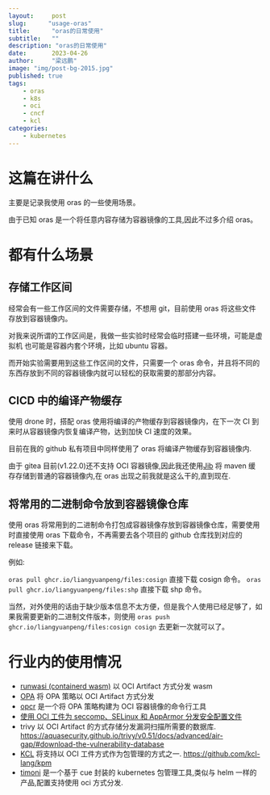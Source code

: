 ```yaml
---
layout:     post 
slug:      "usage-oras"
title:      "oras的日常使用"
subtitle:   ""
description: "oras的日常使用"
date:       2023-04-26
author:     "梁远鹏"
image: "img/post-bg-2015.jpg"
published: true
tags:
    - oras
    - k8s
    - oci
    - cncf
    - kcl
categories: 
    - kubernetes
---
```


# 这篇在讲什么

主要是记录我使用 oras 的一些使用场景。

由于已知 oras 是一个将任意内容存储为容器镜像的工具,因此不过多介绍 oras。

# 都有什么场景

## 存储工作区间

经常会有一些工作区间的文件需要存储，不想用 git，目前使用 oras 将这些文件存放到容器镜像内。

对我来说所谓的工作区间是，我做一些实验时经常会临时搭建一些环境，可能是虚拟机 也可能是容器内套个环境，比如 ubuntu 容器。

而开始实验需要用到这些工作区间的文件，只需要一个 oras 命令，并且将不同的东西存放到不同的容器镜像内就可以轻松的获取需要的那部分内容。

## CICD 中的编译产物缓存

使用 drone 时，搭配 oras 使用将编译的产物缓存到容器镜像内，在下一次 CI 到来时从容器镜像内恢复编译产物，达到加快 CI 速度的效果。

目前在我的 github 私有项目中同样使用了 oras 将编译产物缓存到容器镜像内.

由于 gitea 目前(v1.22.0)还不支持 OCI 容器镜像,因此我还使用[Jib](https://github.com/GoogleContainerTools/jib) 将 maven 缓存存储到普通的容器镜像内,在 oras 出现之前我就是这么干的,直到现在.

## 将常用的二进制命令放到容器镜像仓库

使用 oras 将常用到的二进制命令打包成容器镜像存放到容器镜像仓库，需要使用时直接使用 oras 下载命令，不再需要去各个项目的 github 仓库找到对应的 release 链接来下载。

例如:

`oras pull ghcr.io/liangyuanpeng/files:cosign` 直接下载 cosign 命令。
`oras pull ghcr.io/liangyuanpeng/files:shp` 直接下载 shp 命令。

当然，对外使用的话由于缺少版本信息不太方便，但是我个人使用已经足够了，如果我需要更新的二进制文件版本，则使用 `oras push ghcr.io/liangyuanpeng/files:cosign cosign` 去更新一次就可以了。

# 行业内的使用情况

- [runwasi (containerd wasm)](https://github.com/containerd/runwasi) 以 OCI Artifact 方式分发 wasm
- [OPA](https://www.openpolicyagent.org/docs/latest/management-bundles/#oci-registry)  将 OPA 策略以 OCI Artifact 方式分发
- [opcr](https://github.com/opcr-io/policy) 是一个将 OPA 策略构建为 OCI 容器镜像的命令行工具
- [使用 OCI 工件为 seccomp、SELinux 和 AppArmor 分发安全配置文件](https://kubernetes.io/zh-cn/blog/2023/05/24/oci-security-profiles/)
- trivy 以 OCI Artifact 的方式存储分发漏洞扫描所需要的数据库. https://aquasecurity.github.io/trivy/v0.51/docs/advanced/air-gap/#download-the-vulnerability-database
- [KCL](https://github.com/kcl-lang/kcl) 将支持以 OCI 工件方式作为包管理的方式之一. https://github.com/kcl-lang/kpm
- [timoni](https://timoni.sh/) 是一个基于 cue 封装的 kubernetes 包管理工具,类似与 helm 一样的产品,配置支持使用 oci 方式分发.
